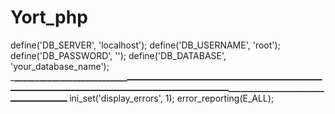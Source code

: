 # Yort_php
define('DB_SERVER', 'localhost');
define('DB_USERNAME', 'root');
define('DB_PASSWORD', '');
define('DB_DATABASE', 'your_database_name');
_____________________________ــــــــــــــــــــــــــــــــــــــــــــــــــــــــــــــــــــــــــــ__________________________________________________ـــــــــــــــــــــــــــــــــــــــــــــــــــــــــــــــــــــــــــــــــــــــــــــــــــــــــــ____________________________
ini_set('display_errors', 1);
error_reporting(E_ALL);
 
